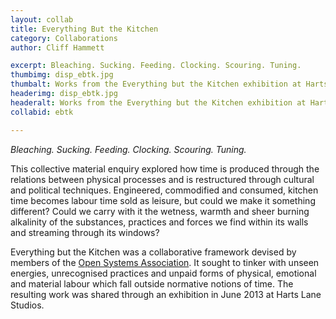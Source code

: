 ```yaml
---
layout: collab
title: Everything But the Kitchen
category: Collaborations
author: Cliff Hammett

excerpt: Bleaching. Sucking. Feeding. Clocking. Scouring. Tuning. 
thumbimg: disp_ebtk.jpg
thumbalt: Works from the Everything but the Kitchen exhibition at Harts Lane Studios
headerimg: disp_ebtk.jpg
headeralt: Works from the Everything but the Kitchen exhibition at Harts Lane Studios
collabid: ebtk

---
```

*Bleaching. Sucking. Feeding. Clocking. Scouring. Tuning.*

This collective material enquiry explored how time is produced through the relations between physical processes and is restructured through cultural and political techniques. Engineered, commodified and consumed, kitchen time becomes labour time sold as leisure, but could we make it something different? Could we carry with it the wetness, warmth and sheer burning alkalinity of the substances, practices and forces we find within its walls and streaming through its windows?

Everything but the Kitchen was a collaborative framework devised by members of the [Open Systems Association](http://www.opensystem.org.uk). It sought to tinker with unseen energies, unrecognised practices and unpaid forms of physical, emotional and material labour which fall outside normative notions of time. The resulting work was shared through an exhibition in June 2013 at Harts Lane Studios.
